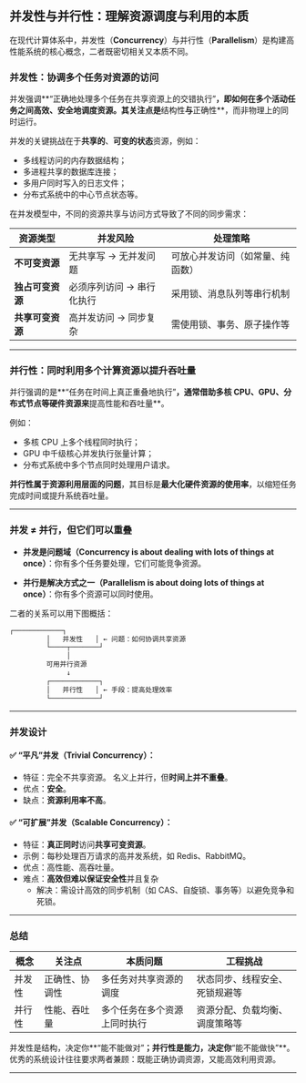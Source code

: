 ## 并发性与并行性：理解资源调度与利用的本质

在现代计算体系中，并发性（**Concurrency**）与并行性（**Parallelism**）是构建高性能系统的核心概念，二者既密切相关又本质不同。

### 并发性：**协调多个任务对资源的访问**

并发强调\*\*“正确地处理多个任务在共享资源上的交错执行”**，即如何在多个活动任务之间高效、安全地调度资源。其关注点是**结构性**与**正确性\*\*，而非物理上的同时运行。

并发的关键挑战在于**共享的**、**可变的状态**资源，例如：

-   多线程访问的内存数据结构；
-   多进程共享的数据库连接；
-   多用户同时写入的日志文件；
-   分布式系统中的中心节点状态等。

在并发模型中，不同的资源共享与访问方式导致了不同的同步需求：

| 资源类型       | 并发风险           | 处理策略             |
| ---------- | -------------- | ---------------- |
| **不可变资源**  | 无共享写 → 无并发问题   | 可放心并发访问（如常量、纯函数） |
| **独占可变资源** | 必须序列访问 → 串行化执行 | 采用锁、消息队列等串行机制    |
| **共享可变资源** | 高并发访问 → 同步复杂   | 需使用锁、事务、原子操作等    |

---

### 并行性：**同时利用多个计算资源以提升吞吐量**

并行强调的是\*\*“任务在时间上真正重叠地执行”**，通常借助多核 CPU、GPU、分布式节点等硬件资源来**提高性能和吞吐量\*\*。

例如：
-   多核 CPU 上多个线程同时执行；
-   GPU 中千级核心并发执行张量计算；
-   分布式系统中多个节点同时处理用户请求。

**并行性属于资源利用层面的问题**，其目标是**最大化硬件资源的使用率**，以缩短任务完成时间或提升系统吞吐量。

---

### 并发 ≠ 并行，但它们可以重叠

-   **并发是问题域（Concurrency is about dealing with lots of things at once）**：你有多个任务要处理，它们可能竞争资源。
    
-   **并行是解决方式之一（Parallelism is about doing lots of things at once）**：你有多个资源可以同时使用。
    

二者的关系可以用下图概括：

```markdown
┌────────────┐
         │   并发性   │ ← 问题：如何协调共享资源
         └────┬───────┘
              │
         可用并行资源
              ↓
         ┌────────────┐
         │   并行性   │ ← 手段：提高处理效率
         └────────────┘
```

---

### 并发设计

#### ✅ “平凡”并发（Trivial Concurrency）：

-   特征：完全不共享资源。 名义上并行，但**时间上并不重叠**。
-   优点：**安全**。
-   缺点：**资源利用率不高**。
    

#### ✅ “可扩展”并发（Scalable Concurrency）：

-   特征：**真正同时**访问**共享可变资源**。
-   示例：每秒处理百万请求的高并发系统，如 Redis、RabbitMQ。
-   优点：高性能、高吞吐量。
-   难点：**高效但难以保证安全性**并且复杂
	-   解决：需设计高效的同步机制（如 CAS、自旋锁、事务等）以避免竞争和死锁。
    

---

### 总结

| 概念  | 关注点     | 本质问题           | 工程挑战            |
| --- | ------- | -------------- | --------------- |
| 并发性 | 正确性、协调性 | 多任务对共享资源的调度    | 状态同步、线程安全、死锁规避等 |
| 并行性 | 性能、吞吐量  | 多个任务在多个资源上同时执行 | 资源分配、负载均衡、调度策略等 |

并发性是结构，决定你\*\*“能不能做对”**；并行性是能力，决定你**“能不能做快”\*\*。优秀的系统设计往往要求两者兼顾：既能正确协调资源，又能高效利用资源。

---